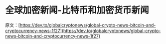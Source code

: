 # 全球加密新闻-比特币和加密货币新闻

原文：[https://dev.to/globalcryptonews/global-crypto-news-bitcoin-and-cryptocurrency-news-1f27](https://dev.to/globalcryptonews/global-crypto-news-bitcoin-and-cryptocurrency-news-1f27)